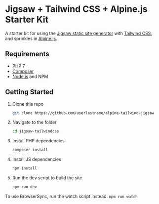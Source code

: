 # Jigsaw + Tailwind CSS + Alpine.js Starter Kit

A starter kit for using the [Jigsaw static site generator](http://jigsaw.tighten.co/) with [Tailwind CSS](https://tailwindcss.com/), and sprinkles in [Alpine.js](https://github.com/alpinejs/alpine).

## Requirements

-   PHP 7
-   [Composer](https://getcomposer.org/)
-   [Node.js](https://nodejs.org) and NPM

## Getting Started

1. Clone this repo

    ```sh
    git clone https://github.com/userlastname/alpine-tailwind-jigsaw
    ```

2. Navigate to the folder

    ```sh
    cd jigsaw-tailwindcss
    ```

3. Install PHP dependencies

    ```sh
    composer install
    ```

4. Install JS dependencies

    ```sh
    npm install
    ```

5. Run the dev script to build the site

    ```sh
    npm run dev
    ```

To use BrowserSync, run the watch script instead: `npm run watch`
